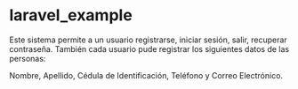 # laravel_example

Este sistema permite a un usuario registrarse, iniciar sesión, salir, recuperar contraseña.
También cada usuario pude registrar los siguientes datos de las personas:

Nombre, Apellido, Cédula de Identificación, Teléfono y Correo Electrónico.
